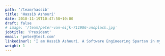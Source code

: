 ```yaml
---
path: '/team/hassib'
title: 'Hassib Ashouri'
date: 2018-11-19T10:47:58+10:00
draft: false
# image: '/team/peter-van-eijk-711986-unsplash.jpg'
jobtitle: 'President'
email: 'peter@test.com'
linkedinurl: 'I am Hassib Ashouri. A Software Engineering Spartan in my senior year. I am constantly looking to expand my knowledge of Blockchain, and eager to spread that knowledge. I enjoy doing many activities, so, in my free time, I like to get a constant dose of the following: soccer, weight lifting, reading books and news, trying new food and coffee places, and connecting with people. My motto in life is “Find a way or make one.”'
weight: 1
---
```

